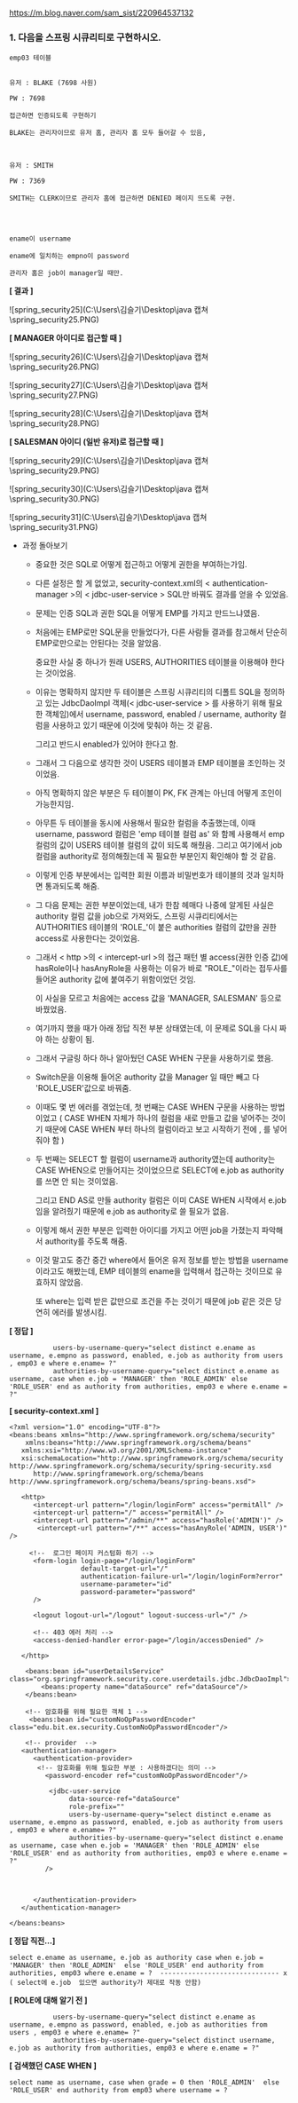 

https://m.blog.naver.com/sam_sist/220964537132

### 1. 다음을 스프링 시큐리티로 구현하시오.

```
emp03 테이블


유저 : BLAKE (7698 사원)

PW : 7698

접근하면 인증되도록 구현하기

BLAKE는 관리자이므로 유저 홈, 관리자 홈 모두 들어갈 수 있음,



유저 : SMITH

PW : 7369

SMITH는 CLERK이므로 관리자 홈에 접근하면 DENIED 페이지 뜨도록 구현. 




ename이 username

ename에 일치하는 empno이 password

관리자 홈은 job이 manager일 때만.
```

**[ 결과 ]**

 ![spring_security25](C:\Users\김슬기\Desktop\java 캡쳐\spring_security25.PNG)

**[ MANAGER 아이디로 접근할 때 ]**

![spring_security26](C:\Users\김슬기\Desktop\java 캡쳐\spring_security26.PNG)

![spring_security27](C:\Users\김슬기\Desktop\java 캡쳐\spring_security27.PNG)

 ![spring_security28](C:\Users\김슬기\Desktop\java 캡쳐\spring_security28.PNG)

**[ SALESMAN 아이디 (일반 유저)로 접근할 때 ]**

![spring_security29](C:\Users\김슬기\Desktop\java 캡쳐\spring_security29.PNG)

![spring_security30](C:\Users\김슬기\Desktop\java 캡쳐\spring_security30.PNG)

 ![spring_security31](C:\Users\김슬기\Desktop\java 캡쳐\spring_security31.PNG)





- 과정 돌아보기

  - 중요한 것은 SQL로 어떻게 접근하고 어떻게 권한을 부여하는가임.

  - 다른 설정은 할 게 없었고, security-context.xml의 < authentication-manager >의 < jdbc-user-service > SQL만 바꿔도 결과를 얻을 수 있었음.

  - 문제는 인증 SQL과 권한 SQL을 어떻게 EMP를 가지고 만드느냐였음.

  - 처음에는 EMP로만 SQL문을 만들었다가, 다른 사람들 결과를 참고해서 단순히 EMP로만으로는 안된다는 것을 알았음. 

    중요한 사실 중 하나가 원래 USERS, AUTHORITIES 테이블을 이용해야 한다는 것이었음.

  - 이유는 명확하지 않지만 두 테이블은 스프링 시큐리티의 디폴트 SQL을 정의하고 있는 JdbcDaoImpl 객체(< jdbc-user-service > 를 사용하기 위해 필요한 객체임)에서 username, password, enabled / username, authority 컬럼을 사용하고 있기 때문에 이것에 맞춰야 하는 것 같음.

    그리고 반드시 enabled가 있어야 한다고 함.

  - 그래서 그 다음으로 생각한 것이 USERS 테이블과 EMP 테이블을 조인하는 것이었음.

  - 아직 명확하지 않은 부분은 두 테이블이 PK, FK 관계는 아닌데 어떻게 조인이 가능한지임.

  - 아무튼 두 테이블을 동시에 사용해서 필요한 컬럼을 추출했는데, 이때 username, password 컬럼은 'emp 테이블 컬럼 as' 와 함께 사용해서 emp 컬럼의 값이 USERS 테이블 컬럼의 값이 되도록 해줬음. 그리고 여기에서 job 컬럼을 authority로 정의해줬는데 꼭 필요한 부분인지 확인해야 할 것 같음.

  - 이렇게 인증 부분에서는 입력한 회원 이름과 비밀번호가 테이블의 것과 일치하면 통과되도록 해줌.

  - 그 다음 문제는 권한 부분이었는데, 내가 한참 헤매다 나중에 알게된 사실은 authority 컬럼 값을 job으로 가져와도, 스프링 시큐리티에서는 AUTHORITIES 테이블의 'ROLE_'이 붙은 authorities 컬럼의 값만을 권한 access로 사용한다는 것이었음.

  - 그래서 < http >의 < intercept-url >의 접근 패턴 별 access(권한 인증 값)에 hasRole이나 hasAnyRole을 사용하는 이유가 바로 "ROLE_"이라는 접두사를 들어온 authority 값에 붙여주기 위함이었던 것임.

    이 사실을 모르고 처음에는 access 값을 'MANAGER, SALESMAN' 등으로 바꿨었음.

  - 여기까지 했을 때가 아래 정답 직전 부분 상태였는데, 이 문제로 SQL을 다시 짜야 하는 상황이 됨.

  - 그래서 구글링 하다 하나 알아뒀던 CASE WHEN 구문을 사용하기로 했음. 

  - Switch문을 이용해 들어온 authority 값을 Manager 일 때만 빼고 다 'ROLE_USER'값으로 바꿔줌.

  - 이때도 몇 번 에러를 겪었는데, 첫 번째는 CASE WHEN 구문을 사용하는 방법이었고 ( CASE WHEN 자체가 하나의 컬럼을 새로 만들고 값을 넣어주는 것이기 때문에 CASE WHEN 부터 하나의 컬럼이라고 보고 시작하기 전에 , 를 넣어줘야 함 )

  - 두 번째는 SELECT 할 컬럼이 username과 authority였는데 authority는 CASE WHEN으로 만들어지는 것이었으므로 SELECT에 e.job as authority를 쓰면 안 되는 것이었음.

    그리고 END AS로 만들 authority 컬럼은 이미 CASE WHEN 시작에서 e.job임을 알려줬기 때문에 e.job as authority로 쓸 필요가 없음.

  - 이렇게 해서 권한 부분은 입력한 아이디를 가지고 어떤 job을 가졌는지 파악해서 authority를 주도록 해줌.

  - 이것 말고도 중간 중간 where에서 들어온 유저 정보를 받는 방법을 username이라고도 해봤는데, EMP 테이블의 ename을 입력해서 접근하는 것이므로 유효하지 않았음.

    또 where는 입력 받은 값만으로 조건을 주는 것이기 때문에 job 같은 것은 당연히 에러를 발생시킴.

    





**[ 정답 ]**

               users-by-username-query="select distinct e.ename as username, e.empno as password, enabled, e.job as authority from users , emp03 e where e.ename= ?"
               authorities-by-username-query="select distinct e.ename as username, case when e.job = 'MANAGER' then 'ROLE_ADMIN' else 'ROLE_USER' end as authority from authorities, emp03 e where e.ename = ?"
**[ security-context.xml ]**

```
<?xml version="1.0" encoding="UTF-8"?>
<beans:beans xmlns="http://www.springframework.org/schema/security"
    xmlns:beans="http://www.springframework.org/schema/beans"
   xmlns:xsi="http://www.w3.org/2001/XMLSchema-instance"
   xsi:schemaLocation="http://www.springframework.org/schema/security http://www.springframework.org/schema/security/spring-security.xsd
      http://www.springframework.org/schema/beans http://www.springframework.org/schema/beans/spring-beans.xsd">
    
   <http> 
   	  <intercept-url pattern="/login/loginForm" access="permitAll" />
   	  <intercept-url pattern="/" access="permitAll" />
      <intercept-url pattern="/admin/**" access="hasRole('ADMIN')" />   
       <intercept-url pattern="/**" access="hasAnyRole('ADMIN, USER')" />   
      
     <!--  로그인 페이지 커스텀화 하기 -->
      <form-login login-page="/login/loginForm"
      			  default-target-url="/"
                  authentication-failure-url="/login/loginForm?error"
                  username-parameter="id"
                  password-parameter="password"
      />
      
      <logout logout-url="/logout" logout-success-url="/" />
      
      <!-- 403 에러 처리 -->
      <access-denied-handler error-page="/login/accessDenied" />
      
   </http> 
   
	<beans:bean id="userDetailsService" class="org.springframework.security.core.userdetails.jdbc.JdbcDaoImpl">
        <beans:property name="dataSource" ref="dataSource"/>
    </beans:bean> 
    
    <!-- 암호화를 위해 필요한 객체 1 -->
     <beans:bean id="customNoOpPasswordEncoder" class="edu.bit.ex.security.CustomNoOpPasswordEncoder"/>
   
	<!-- provider  -->
   <authentication-manager>
      <authentication-provider>
       <!-- 암호화를 위해 필요한 부분 : 사용하겠다는 의미 -->
         <password-encoder ref="customNoOpPasswordEncoder"/>    
         
          <jdbc-user-service 
               data-source-ref="dataSource"
			   role-prefix=""
               users-by-username-query="select distinct e.ename as username, e.empno as password, enabled, e.job as authority from users , emp03 e where e.ename= ?"
               authorities-by-username-query="select distinct e.ename as username, case when e.job = 'MANAGER' then 'ROLE_ADMIN' else 'ROLE_USER' end as authority from authorities, emp03 e where e.ename = ?"
         />   
 
 

      </authentication-provider>
   </authentication-manager> 
    
</beans:beans>
```



**[ 정답 직전...]**

```
select e.ename as username, e.job as authority case when e.job = 'MANAGER' then 'ROLE_ADMIN'  else 'ROLE_USER' end authority from authorities, emp03 where e.ename = ?  ------------------------------ x ( select에 e.job  있으면 authority가 제대로 작동 안함)
```



**[ ROLE에 대해 알기 전 ]**

               users-by-username-query="select distinct e.ename as username, e.empno as password, enabled, e.job as authorities from users , emp03 e where e.ename= ?"
               authorities-by-username-query="select distinct username, e.job as authority from authorities, emp03 e where e.ename = ?"


**[ 검색했던 CASE WHEN ]**

```
select name as username, case when grade = 0 then 'ROLE_ADMIN'  else 'ROLE_USER' end authority from emp03 where username = ?
```



